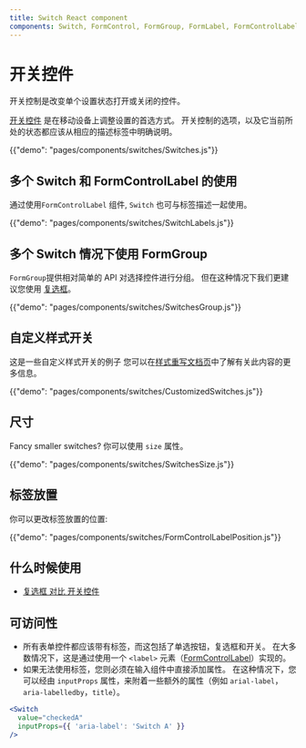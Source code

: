 ```yaml
---
title: Switch React component
components: Switch, FormControl, FormGroup, FormLabel, FormControlLabel
---
```


# 开关控件

<p class="description">开关控制是改变单个设置状态打开或关闭的控件。</p>

[开关控件](https://material.io/design/components/selection-controls.html#switches) 是在移动设备上调整设置的首选方式。 开关控制的选项，以及它当前所处的状态都应该从相应的描述标签中明确说明。

{{"demo": "pages/components/switches/Switches.js"}}

## 多个 Switch 和 FormControlLabel 的使用

通过使用` FormControlLabel ` 组件, ` Switch ` 也可与标签描述一起使用。

{{"demo": "pages/components/switches/SwitchLabels.js"}}

## 多个 Switch 情况下使用 FormGroup

`FormGroup`提供相对简单的 API 对选择控件进行分组。 但在这种情况下我们更建议您使用 [复选框](#checkboxes)。

{{"demo": "pages/components/switches/SwitchesGroup.js"}}

## 自定义样式开关

这是一些自定义样式开关的例子 您可以在[样式重写文档页](/customization/components/)中了解有关此内容的更多信息。

{{"demo": "pages/components/switches/CustomizedSwitches.js"}}

## 尺寸

Fancy smaller switches? 你可以使用 `size` 属性。

{{"demo": "pages/components/switches/SwitchesSize.js"}}

## 标签放置

你可以更改标签放置的位置:

{{"demo": "pages/components/switches/FormControlLabelPosition.js"}}

## 什么时候使用

- [复选框 对比 开关控件](https://uxplanet.org/checkbox-vs-toggle-switch-7fc6e83f10b8)

## 可访问性

- 所有表单控件都应该带有标签，而这包括了单选按钮，复选框和开关。 在大多数情况下，这是通过使用一个 `<label>` 元素（[FormControlLabel](/api/form-control-label/)）实现的。
- 如果无法使用标签，您则必须在输入组件中直接添加属性。 在这种情况下，您可以经由 `inputProps` 属性，来附着一些额外的属性（例如 `arial-label`，`aria-labelledby`，`title`）。

```jsx
<Switch
  value="checkedA"
  inputProps={{ 'aria-label': 'Switch A' }}
/>
```